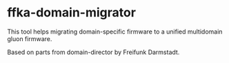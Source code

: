 # ffka-domain-migrator

This tool helps migrating domain-specific firmware to a unified multidomain gluon firmware.

Based on parts from domain-director by Freifunk Darmstadt.

